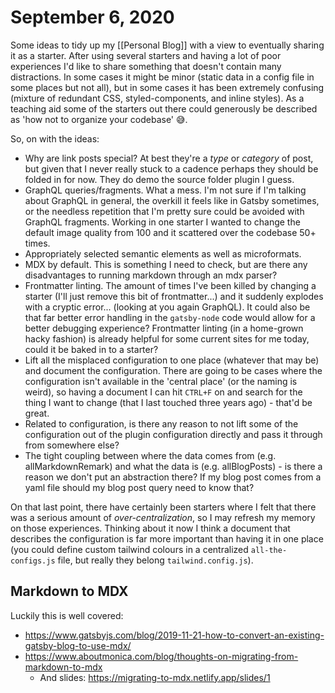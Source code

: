 # September 6, 2020

Some ideas to tidy up my [[Personal Blog]] with a view to eventually sharing it as a starter. After using several starters and having a lot of poor experiences I'd like to share something that doesn't contain many distractions. In some cases it might be minor (static data in a config file in some places but not all), but in some cases it has been extremely confusing (mixture of redundant CSS, styled-components, and inline styles). As a teaching aid some of the starters out there could generously be described as 'how not to organize your codebase' 😅.

So, on with the ideas:

- Why are link posts special? At best they're a _type_ or _category_ of post, but given that I never really stuck to a cadence perhaps they should be folded in for now. They do demo the source folder plugin I guess.
- GraphQL queries/fragments. What a mess. I'm not sure if I'm talking about GraphQL in general, the overkill it feels like in Gatsby sometimes, or the needless repetition that I'm pretty sure could be avoided with GraphQL fragments. Working in one starter I wanted to change the default image quality from 100 and it scattered over the codebase 50+ times.
- Appropriately selected semantic elements as well as microformats.
- MDX by default. This is something I need to check, but are there any disadvantages to running markdown through an mdx parser?
- Frontmatter linting. The amount of times I've been killed by changing a starter (I'll just remove this bit of frontmatter...) and it suddenly explodes with a cryptic error... (looking at you again GraphQL). It could also be that far better error handling in the `gatsby-node` code would allow for a better debugging experience? Frontmatter linting (in a home-grown hacky fashion) is already helpful for some current sites for me today, could it be baked in to a starter?
- Lift all the misplaced configuration to one place (whatever that may be) and document the configuration. There are going to be cases where the configuration isn't available in the 'central place' (or the naming is weird), so having a document I can hit `CTRL+F` on and search for the thing I want to change (that I last touched three years ago) - that'd be great.
- Related to configuration, is there any reason to not lift some of the configuration out of the plugin configuration directly and pass it through from somewhere else?
- The tight coupling between where the data comes from (e.g. allMarkdownRemark) and what the data is (e.g. allBlogPosts) - is there a reason we don't put an abstraction there? If my blog post comes from a yaml file should my blog post query need to know that?

On that last point, there have certainly been starters where I felt that there was a serious amount of _over-centralization_, so I may refresh my memory on those experiences. Thinking about it now I think a document that describes the configuration is far more important than having it in one place (you could define custom tailwind colours in a centralized `all-the-configs.js` file, but really they belong `tailwind.config.js`).

## Markdown to MDX

Luckily this is well covered:

- https://www.gatsbyjs.com/blog/2019-11-21-how-to-convert-an-existing-gatsby-blog-to-use-mdx/
- https://www.aboutmonica.com/blog/thoughts-on-migrating-from-markdown-to-mdx
  - And slides: https://migrating-to-mdx.netlify.app/slides/1
